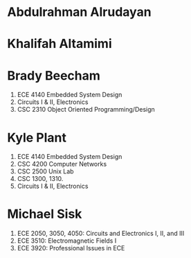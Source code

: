 # Abdulrahman Alrudayan


# Khalifah Altamimi


# Brady Beecham
1.  ECE 4140 Embedded System Design
2.  Circuits I & II, Electronics
3.  CSC 2310 Object Oriented Programming/Design

# Kyle Plant
1.  ECE 4140 Embedded System Design
2.  CSC 4200 Computer Networks
3.  CSC 2500 Unix Lab
4.  CSC 1300, 1310.
5.  Circuits I & II, Electronics

# Michael Sisk
1.	ECE 2050, 3050, 4050: Circuits and Electronics I, II, and III
2.	ECE 3510: Electromagnetic Fields I
3.	ECE 3920: Professional Issues in ECE
